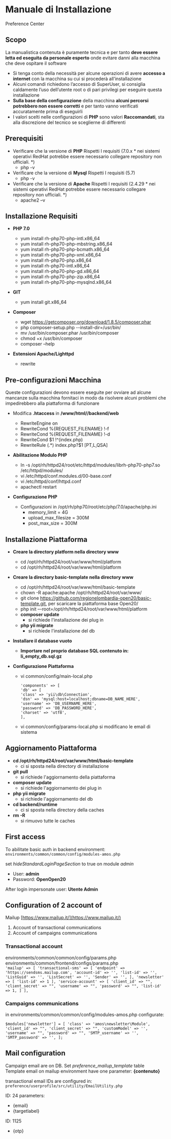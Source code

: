 # Manuale di Installazione

Preference Center
## Scopo
La manualistica contenuta è puramente tecnica e per tanto **deve essere letta ed eseguita da personale esperto** onde evitare danni alla macchina che deve ospitare il software

- Si tenga conto della necessità per alcune operazioni di avere **accesso a internet** con la macchina su cui si procederà all’installazione
- Alcuni comandi richiedono l’accesso di SuperUser, si consiglia caldamente l’uso dell’utente root o di pari privilegi per eseguire questa installazione
- **Sulla base della configurazione** della macchina **alcuni percorsi potrebbero non essere corretti** e per tanto vanno verificati accuratamente prima di eseguirli
- I valori scelti nelle configurazioni di **PHP** sono valori **Raccomandati**, sta alla discrezione del tecnico se sceglierne di differenti

## Prerequisiti
- Verificare che la versione di **PHP** Rispetti I requisiti (7.0.x * nei sistemi operativi RedHat potrebbe essere necessario collegare repository non ufficiali. *)
    - php -v
- Verificare che la versione di **Mysql** Rispetti I requisiti (5.7)
    - php -v
- Verificare che la versione di **Apache** Rispetti I requisiti (2.4.29 * nei sistemi operativi RedHat potrebbe essere necessario collegare repository non ufficiali. *)
    - apache2 –v

## Installazione Requisiti
- **PHP 7.0**
    - yum install rh-php70-php-intl.x86_64
    - yum install rh-php70-php-mbstring.x86_64
    - yum install rh-php70-php-bcmath.x86_64
    - yum install rh-php70-php-xml.x86_64
    - yum install rh-php70-php.x86_64
    - yum install rh-php70-intl.x86_64
    - yum install rh-php70-php-gd.x86_64
    - yum install rh-php70-php-zip.x86_64
    - yum install rh-php70-php-mysqlnd.x86_64

- **GIT**
    - yum install git.x86_64

- **Composer**
    - wget https://getcomposer.org/download/1.8.5/composer.phar
    - php composer-setup.php --install-dir=/usr/bin/
    - mv /usr/bin/composer.phar /usr/bin/composer
    - chmod +x /usr/bin/composer
    - composer –help

- **Estensioni Apache/Lighttpd**
    - rewrite

## Pre-configurazioni Macchina
Queste configurazioni devono essere eseguite per ovviare ad alcune mancanze sulla macchina fornitaci in modo da risolvere alcuni problemi che impedirebbero alla piattaforma di funzionare
- Modifica **.htaccess** in **/www/html/<project>/backend/web**
    - RewriteEngine on
    - RewriteCond %{REQUEST_FILENAME} !-f
    - RewriteCond %{REQUEST_FILENAME} !-d
    - RewriteCond $1 !^(index\.php)
    - RewriteRule (.*) index.php?$1 [PT,L,QSA]

- **Abilitazione Modulo PHP**
    - ln -s /opt/rh/httpd24/root/etc/httpd/modules/librh-php70-php7.so /etc/httpd/modules/
    - vi /etc/httpd/conf.modules.d/00-base.conf
    - vi /etc/httpd/conf/httpd.conf
    - apachectl restart

- **Configurazione PHP**
    - Configurazioni in /opt/rh/php70/root/etc/php/7.0/apache/php.ini
        - memory_limit = 4G
        - upload_max_filesize = 300M
        - post_max_size = 300M

## Installazione Piattaforma
- **Creare la directory platform nella directory www**
    - cd /opt/rh/httpd24/root/var/www/html/platform
    - cd /opt/rh/httpd24/root/var/www/html/platform

- **Creare la directory basic-template nella directory www**
    - cd /opt/rh/httpd24/root/var/www/html/basic-template
    - chown -R apache:apache /opt/rh/httpd24/root/var/www/
    - git clone https://github.com/regionelombardia-open20/basic-template.git, per scaricare la piattaforma base Open20/
    - php init –-root=/opt/rh/httpd24/root/var/www/html/platform
    - **composer update**
        - si richiede l'installazione dei plug in
    - **php yii migrate**
        - si richiede l'installazione del db

- **Installare il database vuoto**
  - **Importare nel proprio database SQL contenuto in: li_empty_db.sql.gz**

- **Configurazione Piattaforma**
    - vi common/config/main-local.php
         ```
         'components' => [
         'db' => [
         'class' => 'yii\db\Connection',
         'dsn' => 'mysql:host=localhost;dbname=DB_NAME_HERE',
         'username' => 'DB_USERNAME_HERE',
         'password' => 'DB_PASSWORD_HERE',
         'charset' => 'utf8',
         ],
         ```
    - vi common/config/params-local.php si modificano le email di sistema

## Aggiornamento Piattaforma
- **cd /opt/rh/httpd24/root/var/www/html/basic-template**
    - ci si sposta nella directory di installazione
- **git pull**
    - si richiede l'aggiornamento della piattaforma
- **composer update**
    - si richiede l'aggiornamento dei plug in
- **php yii migrate**
    - si richiede l'aggiornamento del db
- **cd backend/runtime**
    - ci si sposta nella directory della caches
- **rm -R**
    - si rimuovo tutte le caches

## First access
To abilitate basic auth in backend environment:
`environments/common/common/config/modules-amos.php`

set _hideStandardLoginPageSection_ to true on module _admin_

- User: **admin**
- Password: **OpenOpen20**

After login impersonate user: **Utente Admin**

## Configuration of 2 account of
Mailup [https://www.mailup.it/](https://www.mailup.it/)

1) Account of transactional communications
2) Account of campaigns communications

### Transactional account

environments/common/common/config/params.php\
environments/common/frontend/configs/params.php\
`'mailup' => [
'transactional-sms' => [
'endpoint' => 'https://sendsms.mailup.com',
'account-id' => '',
'list-id' => '',
'ListGuid' => '',
'ListSecret' => '',
'Sender' => '',
],
'newsletter' => [
'list-id' => 1
],
'service-account' => [
'client_id' => "",
'client_secret' => "",
'username' => "",
'password' => "",
'list-id' => 1,
]
],`


### Campaigns communications

in environments/common/common/config/modules-amos.php configurate:

`$modules['newsletter'] = [
'class' => 'amos\newsletter\Module',
'client_id' => "",
'client_secret' => "",
'customModel' => '',
'username' => "",
'password' => "",
'SMTP_username' => '',
'SMTP_password' => '',
];`

## Mail configuration

Campaign email are on DB. Set _preference_mailup_template_ table\
Template email on mailup environment have one parameter: **{contenuto}**

transactional email IDs are configured in:\
`preference/userprofile/src/utility/EmailUtility.php`

ID: 24 parameters:
- {email}
- {targetlabel}

ID: 1125
- {otp}








